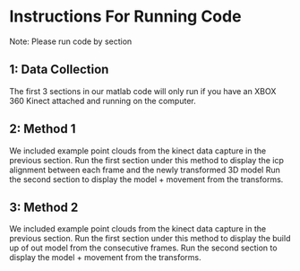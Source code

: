 # Instructions For Running Code
Note: Please run code by section

## 1: Data Collection

The first 3 sections in our matlab code will only run if you have an XBOX 360 Kinect attached and running on the computer.

## 2: Method 1

We included example point clouds from the kinect data capture in the previous section.  Run the first section under this method to display the icp alignment between each frame and the newly transformed 3D model
Run the second section to display the model + movement from the transforms.

## 3: Method 2

We included example point clouds from the kinect data capture in the previous section.  Run the first section under this method to display the build up of out model from the consecutive frames.
Run the second section to display the model + movement from the transforms.
